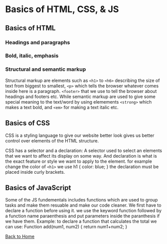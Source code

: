 # Basics of HTML, CSS, & JS

## Basics of HTML

### Headings and paragraphs

### Bold, italic, emphasis

### Structural and semantic markup

Structural markup are elements such as `<h1>` to `<h6>` describing the size of text from biggest to smallest, `<p>` which tells the browser whatever comes inside here is a paragraph. `<footer>` that we use to tell the browser about headings and footers etc. While semantic markup are used to give some special meaning to the text/word by using elemements `<strong>` which makes a text bold, and `<em>` for making a text italic etc.

## Basics of CSS

CSS is a styling language to give our website better look gives us better control over elements of the HTML structure.

CSS has a selector and a declaration:
A selector used to select an elements that we want to affect its display on some way. And declaration is what is the exact feature or style we want to apply to the element. 
for example change the color of `<h1>` we use h1 {
    color: blue;
} the declaration must be placed inside curly brackets.

## Basics of JavaScript

Some of the JS fundementals includes functions which are used to group tasks and make them resuable and make our code cleaner. We first have to declare a function before using it. we use the keyword function followed by a function name paraenthesis and put parameters inside the paranthesis if we have them. Example:
to declare a function that calculates the total we can use:
Function add(num1, num2) {
    return num1+num2;
}


[Back to Home](README.md)

